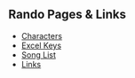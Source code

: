 <!DOCTYPE html>
<html>
  <head>
    <title>Rando Website</title>
    <meta http-equiv="content-type" content="text/html; charset=UTF-8" />
    <meta http-equiv="content-language" content="en" />
    <link rel='icon' href='/favicon.png' type='image/png' />
  </head>
  <body>
    <h2>Rando Pages &amp; Links</h2>
    <ul>
      <li><a href="chars.html"     >Characters</a></li>
      <li><a href="excel-keys.html">Excel Keys</a></li>
      <li><a href="song-list.html ">Song List</a></li>
      <li><a href="links"          >Links</a></li>
    </ul>
  </body>
</html>
